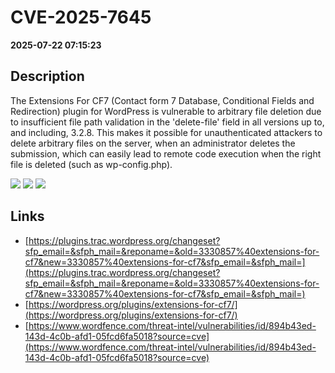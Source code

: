# CVE-2025-7645

**2025-07-22 07:15:23**

## Description
The Extensions For CF7 (Contact form 7 Database, Conditional Fields and Redirection) plugin for WordPress is vulnerable to arbitrary file deletion due to insufficient file path validation in the 'delete-file' field in all versions up to, and including, 3.2.8. This makes it possible for unauthenticated attackers to delete arbitrary files on the server, when an administrator deletes the submission, which can easily lead to remote code execution when the right file is deleted (such as wp-config.php).

![](https://img.shields.io/static/v1?label=Score&message=8.1&color=red)
![](https://img.shields.io/static/v1?label=Severity&message=HIGH&color=red)
![](https://img.shields.io/static/v1?label=CWE&message=Traversal&color=green)

## Links
- [https://plugins.trac.wordpress.org/changeset?sfp_email=&sfph_mail=&reponame=&old=3330857%40extensions-for-cf7&new=3330857%40extensions-for-cf7&sfp_email=&sfph_mail=](https://plugins.trac.wordpress.org/changeset?sfp_email=&sfph_mail=&reponame=&old=3330857%40extensions-for-cf7&new=3330857%40extensions-for-cf7&sfp_email=&sfph_mail=)
- [https://wordpress.org/plugins/extensions-for-cf7/](https://wordpress.org/plugins/extensions-for-cf7/)
- [https://www.wordfence.com/threat-intel/vulnerabilities/id/894b43ed-143d-4c0b-afd1-05fcd6fa5018?source=cve](https://www.wordfence.com/threat-intel/vulnerabilities/id/894b43ed-143d-4c0b-afd1-05fcd6fa5018?source=cve)
